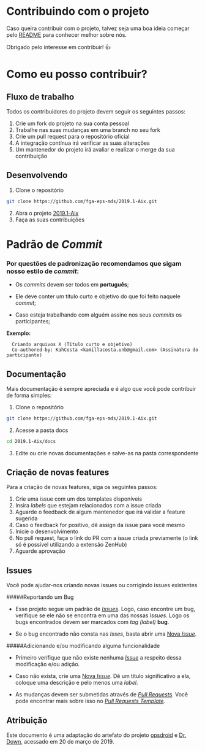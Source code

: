 # Contribuindo com o projeto
Caso queira contribuir com o projeto, talvez seja uma boa ideia começar pelo [README](https://github.com/fga-eps-mds/2019.1-Grupo-1/blob/master/README.md) para conhecer melhor sobre nós.

Obrigado pelo interesse em contribuir! :+1:

# Como eu posso contribuir?


## Fluxo de trabalho

Todos os contribuidores do projeto devem seguir os seguintes passos:

 1. Crie um fork do projeto na sua conta pessoal
 2. Trabalhe nas suas mudanças em uma branch no seu fork
 3. Crie um pull request para o repositório oficial
 4. A integração contínua irá verificar as suas alterações
 5. Um mantenedor do projeto irá avaliar e realizar o merge da sua contribuição

## Desenvolvendo

  1. Clone o repositório
  ```bash
  git clone https://github.com/fga-eps-mds/2019.1-Aix.git
  ```
  2. Abra o projeto [2019.1-Aix](https://github.com/fga-eps-mds/2019.1-Aix/tree/master)
  3. Faça as suas contribuições


# Padrão de _Commit_

### Por questões de padronização recomendamos que sigam nosso estilo de _commit_:

* Os _commits_ devem ser todos em __português__;

* Ele deve conter um título curto e objetivo do que foi feito naquele _commit_;

* Caso esteja trabalhando com alguém assine nos seus _commits_ os participantes;

__Exemplo:__

      Criando arquivos X (Título curto e objetivo)
      Co-authored-by: KahCosta <kamillacosta.unb@gmail.com> (Assinatura do participante)


## Documentação

Mais documentação é sempre apreciada e é algo que você pode contribuir de forma simples:

  1. Clone o repositório
  ```bash
  git clone https://github.com/fga-eps-mds/2019.1-Aix.git
  ```  
  2. Acesse a pasta docs
  ```bash
  cd 2019.1-Aix/docs
  ```
  3. Edite ou crie novas documentações e salve-as na pasta correspondente

## Criação de novas features

Para a criação de novas features, siga os seguintes passos:

  1. Crie uma issue com um dos templates disponíveis
  2. Insira _labels_ que estejam relacionados com a issue criada
  3. Aguarde o feedback de algum mantenedor que irá validar a feature sugerida
  4. Caso o feedback for positivo, dê assign da issue para você mesmo
  5. Inicie o desenvolvimento
  6. No pull request, faça o link do PR com a issue criada previamente (o link só é possível utilizando a extensão ZenHub)
  7. Aguarde aprovação

## Issues

Você pode ajudar-nos criando novas issues ou corrigindo issues existentes

#####Reportando um Bug

* Esse projeto segue um padrão de [_Issues_](https://github.com/fga-eps-mds/2019.1-Grupo-1/tree/master/.github/ISSUE_TEMPLATE). Logo, caso encontre um bug, verifique se ele não se encontra em uma das nossas _Issues_. Logo os bugs encontrados devem ser marcados com _tag (label)_ __bug__.

* Se o bug encontrado não consta nas _Isses_, basta abrir uma [Nova _Issue_]().


#####Adicionando e/ou modificando alguma funcionalidade

* Primeiro verifique que não existe nenhuma [_Issue_](https://github.com/fga-eps-mds/2019.1-Grupo-1/issues) a respeito dessa modificação e/ou adição.

* Caso não exista, crie uma [Nova _Issue_](https://github.com/fga-eps-mds/2019.1-Grupo-1/tree/master/.github/ISSUE_TEMPLATE). Dê um título significativo a ela, coloque uma descrição e pelo menos uma _label_.

* As mudanças devem ser submetidas através de [_Pull Requests_](). Você pode encontrar mais sobre isso no [_Pull Requests Template_]().


## Atribuição

Este documento é uma adaptação do artefato do projeto [opsdroid](https://github.com/opsdroid/opsdroid) e [Dr. Down](https://github.com/fga-eps-mds/2018.1-Dr-Down), acessado em 20 de março de 2019.
